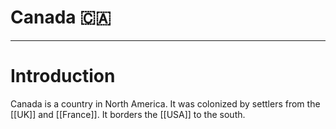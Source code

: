 # Canada 🇨🇦
 

---
# Introduction
Canada is a country in North America. It was colonized by settlers from the [[UK]] and [[France]]. It borders the [[USA]] to the south. 

